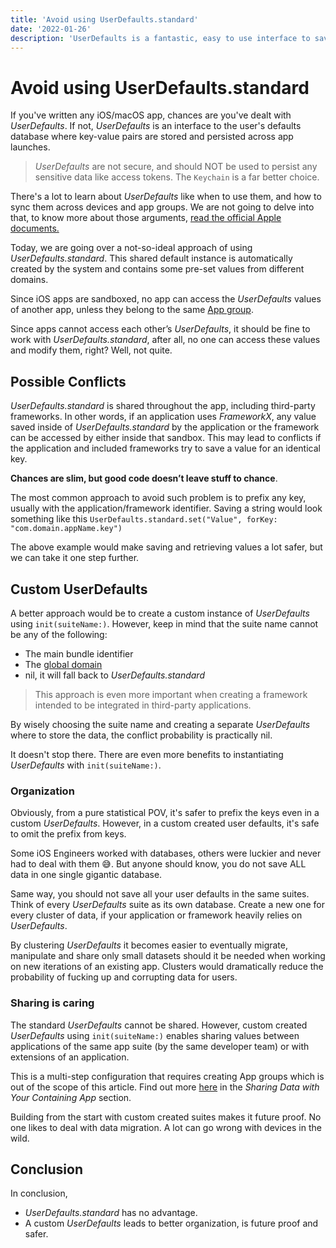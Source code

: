 ```yaml
---
title: 'Avoid using UserDefaults.standard'
date: '2022-01-26'
description: 'UserDefaults is a fantastic, easy to use interface to save and retrieve data quickly. But do not use the standard instance.'
---
```


# Avoid using UserDefaults.standard

If you've written any iOS/macOS app, chances are you've dealt with _UserDefaults_. If not, _UserDefaults_ is an interface to the user's defaults database where key-value pairs are stored and persisted across app launches.

> _UserDefaults_ are not secure, and should NOT be used to persist any sensitive data like access tokens. The `Keychain` is a far better choice.

There's a lot to learn about _UserDefaults_ like when to use them, and how to sync them across devices and app groups. We are not going to delve into that, to know more about those arguments, [read the official Apple documents.](https://developer.apple.com/documentation/foundation/userdefaults)

Today, we are going over a not-so-ideal approach of using _UserDefaults.standard_. This shared default instance is automatically created by the system and contains some pre-set values from different domains. 

Since iOS apps are sandboxed, no app can access the _UserDefaults_ values of another app, unless they belong to the same [App group](https://developer.apple.com/documentation/bundleresources/entitlements/com_apple_security_application-groups).

Since apps cannot access each other’s _UserDefaults_, it should be fine to work with _UserDefaults.standard_, after all, no one can access these values and modify them, right? Well, not quite.

## Possible Conflicts

_UserDefaults.standard_ is shared throughout the app, including third-party frameworks. In other words, if an application uses _FrameworkX_, any value saved inside of _UserDefaults.standard_ by the application or the framework can be accessed by either inside that sandbox. This may lead to conflicts if the application and included frameworks try to save a value for an identical key.

**Chances are slim, but good code doesn’t leave stuff to chance**.

The most common approach to avoid such problem is to prefix any key, usually with the application/framework identifier. Saving a string would look something like this `UserDefaults.standard.set("Value", forKey: "com.domain.appName.key")`

The above example would make saving and retrieving values a lot safer, but we can take it one step further.

## Custom UserDefaults

A better approach would be to create a custom instance of _UserDefaults_ using `init(suiteName:)`. However, keep in mind that the suite name cannot be any of the following:
- The main bundle identifier
- The [global domain](https://developer.apple.com/documentation/foundation/userdefaults/1407355-globaldomain)
- nil, it will fall back to _UserDefaults.standard_

> This approach is even more important when creating a framework intended to be integrated in third-party applications.

By wisely choosing the suite name and creating a separate _UserDefaults_ where to store the data, the conflict probability is practically nil. 

It doesn't stop there. There are even more benefits to instantiating _UserDefaults_ with `init(suiteName:)`.

### Organization

Obviously, from a pure statistical POV, it's safer to prefix the keys even in a custom _UserDefaults_. However, in a custom created user defaults, it's safe to omit the prefix from keys.

Some iOS Engineers worked with databases, others were luckier and never had to deal with them 😅. But anyone should know, you do not save ALL data in one single gigantic database.

Same way, you should not save all your user defaults in the same suites. Think of every _UserDefaults_ suite as its own database. Create a new one for every cluster of data, if your application or framework heavily relies on _UserDefaults_.

By clustering _UserDefaults_ it becomes easier to eventually migrate, manipulate and share only small datasets should it be needed when working on new iterations of an existing app. Clusters would dramatically reduce the probability of fucking up and corrupting data for users.

### Sharing is caring

The standard _UserDefaults_ cannot be shared. However, custom created _UserDefaults_ using `init(suiteName:)` enables sharing values between applications of the same app suite (by the same developer team) or with extensions of an application.

This is a multi-step configuration that requires creating App groups which is out of the scope of this article. Find out more [here](https://developer.apple.com/library/archive/documentation/General/Conceptual/ExtensibilityPG/ExtensionScenarios.html#//apple_ref/doc/uid/TP40014214-CH21-SW1) in the _Sharing Data with Your Containing App_ section.

Building from the start with custom created suites makes it future proof. No one likes to deal with data migration. A lot can go wrong with devices in the wild.

## Conclusion

In conclusion, 
- _UserDefaults.standard_ has no advantage. 
- A custom _UserDefaults_ leads to better organization, is future proof and safer.
